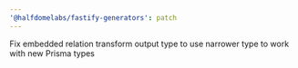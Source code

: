 ```yaml
---
'@halfdomelabs/fastify-generators': patch
---
```


Fix embedded relation transform output type to use narrower type to work with new Prisma types
